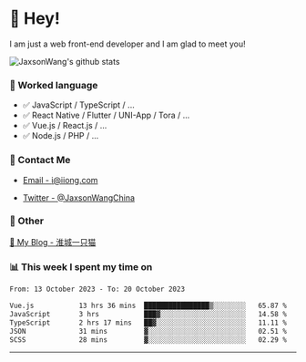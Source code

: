# 👋 Hey!

I am just a web front-end developer and I am glad to meet you!

![JaxsonWang's github stats](https://github-readme-stats.vercel.app/api?username=JaxsonWang&&show_icons=true&&title_color=1abc9c&&icon_color=1abc9c)


### 📝 Worked language

- ✅ JavaScript / TypeScript / ...
- ✅ React Native / Flutter / UNI-App / Tora / ...
- ✅ Vue.js / React.js / ...
- ✅ Node.js / PHP / ...

### 📮 Contact Me

- [Email - i@iiong.com](mailto:i@iiong.com)

- [Twitter - @JaxsonWangChina](https://twitter.com/JaxsonWangChina)

### 🤪 Other

[📌 My Blog - 淮城一只猫](https://iiong.com)

### 📊 This week I spent my time on

<!--START_SECTION:waka-->

```txt
From: 13 October 2023 - To: 20 October 2023

Vue.js           13 hrs 36 mins  ████████████████▒░░░░░░░░   65.87 %
JavaScript       3 hrs           ███▓░░░░░░░░░░░░░░░░░░░░░   14.58 %
TypeScript       2 hrs 17 mins   ██▓░░░░░░░░░░░░░░░░░░░░░░   11.11 %
JSON             31 mins         ▓░░░░░░░░░░░░░░░░░░░░░░░░   02.51 %
SCSS             28 mins         ▓░░░░░░░░░░░░░░░░░░░░░░░░   02.29 %
```

<!--END_SECTION:waka-->

---
